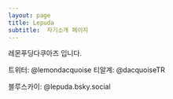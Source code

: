 ```yaml
---
layout: page
title: Lepuda
subtitle:  자기소개 페이지
---
```


레몬푸딩다쿠아즈 입니다.

트위터: @lemondacquoise
티알계: @dacquoiseTR

블루스카이: @lepuda.bsky.social

